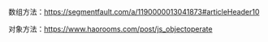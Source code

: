 数组方法：https://segmentfault.com/a/1190000013041873#articleHeader10

对象方法：https://www.haorooms.com/post/js_objectoperate
